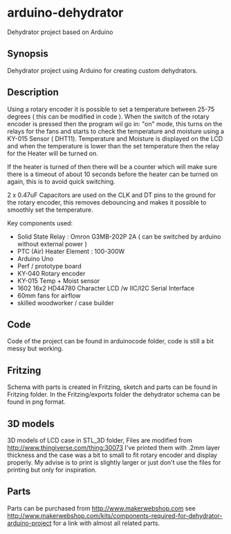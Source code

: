 # arduino-dehydrator
Dehydrator project based on Arduino

## Synopsis

Dehydrator project using Arduino for creating custom dehydrators. 

## Description

Using a rotary encoder it is possible to set a temperature between 25-75 degrees ( this can be modified in code ). When the switch of the rotary encoder is pressed then the program wil go in: "on" mode, this turns on the relays for the fans and starts to check the temperature and moisture using a KY-015 Sensor ( DHT11). Temperature and Moisture is displayed on the LCD and when the temperature is lower than the set temperature then the relay for the Heater will be turned on. 

If the heater is turned of then there will be a counter which will make sure there is a timeout of about 10 seconds before the heater can be turned on again, this is to avoid quick switching. 

2 x 0.47uF Capacitors are used on the CLK and DT pins to the ground for the rotary encoder, this removes debouncing and makes it possible to smoothly set the temperature. 

Key components used: 
- Solid State Relay : Omron G3MB-202P 2A ( can be switched by arduino without external power )
- PTC (Air) Heater Element : 100-300W 
- Arduino Uno
- Perf / prototype board
- KY-040 Rotary encoder
- KY-015 Temp + Moist sensor
- 1602 16x2 HD44780 Character LCD /w IIC/I2C Serial Interface 
- 60mm fans for airflow
- skilled woodworker / case builder


## Code

Code of the project can be found in arduinocode folder, code is still a bit messy but working. 

## Fritzing

Schema with parts is created in Fritzing, sketch and parts can be found in Fritzing folder. In the Fritzing/exports folder the dehydrator schema can be found in png format.

## 3D models 

3D models of LCD case in STL_3D folder, Files are modified from http://www.thingiverse.com/thing:30073
I've printed them with .2mm layer thickness and the case was a bit to small to fit rotary encoder and display properly. 
My advise is to print is slightly larger or just don't use the files for printing but only for inspiration.

## Parts

Parts can be purchased from http://www.makerwebshop.com see http://www.makerwebshop.com/kits/components-required-for-dehydrator-arduino-project for a link with almost all related parts. 
